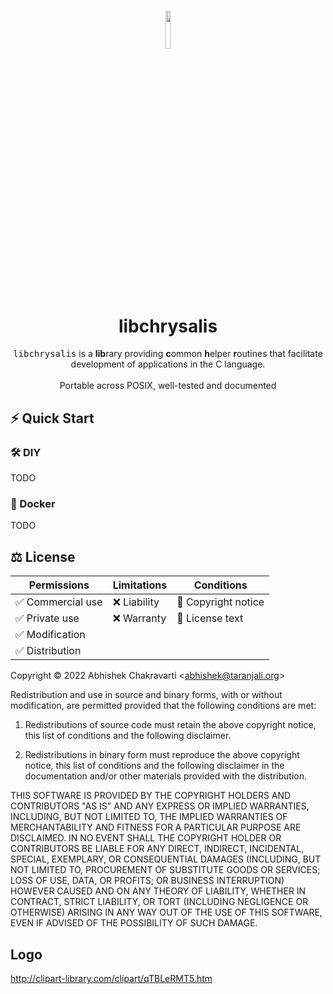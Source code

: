 <h1 align="center">
<img width=12.5% src="https://github.com/achakravarti/libchrysalis/blob/setup/init-readme/doc/img/logo.png">
<br>
libchrysalis
</h1>
<p align="center">
<tt>libchrysalis</tt> is a <b>lib</b>rary providing <b>c</b>ommon <b>h</b>elper
<b>r</b>outines that facilitate development of applications in the C language.
<br><br>
Portable across POSIX, well-tested and documented
</p>


## ⚡️ Quick Start

### 🛠️  DIY
TODO

### 🐳  Docker
TODO

## ⚖️  License 

|Permissions       |Limitations   |Conditions          |
|------------------|--------------|--------------------|
|✅ Commercial use | ❌ Liability | 📢 Copyright notice
|✅ Private use    | ❌ Warranty  | 📢 License text
|✅ Modification   |              |
|✅ Distribution   |              | 

Copyright &copy; 2022 Abhishek Chakravarti &lt;abhishek@taranjali.org&gt;

Redistribution and use in source and binary forms, with or without modification,
are permitted provided that the following conditions are met:

1. Redistributions of source code must retain the above copyright notice, this
   list of conditions and the following disclaimer.

2. Redistributions in binary form must reproduce the above copyright notice,
   this list of conditions and the following disclaimer in the documentation
   and/or other materials provided with the distribution.

THIS SOFTWARE IS PROVIDED BY THE COPYRIGHT HOLDERS AND CONTRIBUTORS "AS IS" AND
ANY EXPRESS OR IMPLIED WARRANTIES, INCLUDING, BUT NOT LIMITED TO, THE IMPLIED
WARRANTIES OF MERCHANTABILITY AND FITNESS FOR A PARTICULAR PURPOSE ARE
DISCLAIMED. IN NO EVENT SHALL THE COPYRIGHT HOLDER OR CONTRIBUTORS BE LIABLE FOR
ANY DIRECT, INDIRECT, INCIDENTAL, SPECIAL, EXEMPLARY, OR CONSEQUENTIAL DAMAGES
(INCLUDING, BUT NOT LIMITED TO, PROCUREMENT OF SUBSTITUTE GOODS OR SERVICES;
LOSS OF USE, DATA, OR PROFITS; OR BUSINESS INTERRUPTION) HOWEVER CAUSED AND ON
ANY THEORY OF LIABILITY, WHETHER IN CONTRACT, STRICT LIABILITY, OR TORT
(INCLUDING NEGLIGENCE OR OTHERWISE) ARISING IN ANY WAY OUT OF THE USE OF THIS
SOFTWARE, EVEN IF ADVISED OF THE POSSIBILITY OF SUCH DAMAGE.


## Logo
http://clipart-library.com/clipart/qTBLeRMT5.htm

